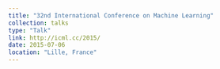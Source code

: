 ```yaml
---
title: "32nd International Conference on Machine Learning"
collection: talks
type: "Talk"
link: http://icml.cc/2015/
date: 2015-07-06
location: "Lille, France"
---
```


